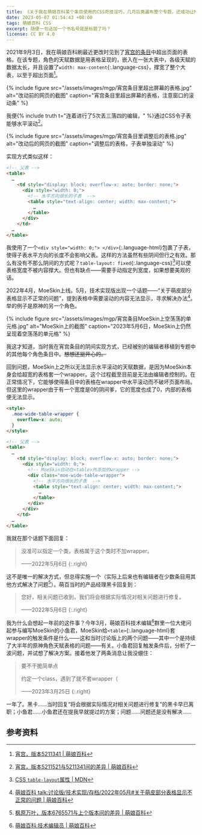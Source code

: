 ```yaml
---
title: 《关于我在萌娘百科某个条目使用的CSS奇技淫巧，几月后竟遍布整个专题，还成功让MoeSkin在讨论版蒙羞，以及至今都没得到MoeSkin适配这档事》
date: 2023-05-07 01:54:43 +08:00
tags: 萌娘百科 CSS
excerpt: 随便一句话加一个书名号就是标题了吗？
license: CC BY 4.0
---
```


2021年9月3日，我在萌娘百科刷最近更改时见到了[宵宫的条目](https://zh.moegirl.org.cn/_?curid=468741)中超出页面的表格。在该专题，角色的天赋数据是用表格呈现的，嵌入在一张大表中，各级天赋的数据太长，并且设置了`width: max-content`{:.language-css}，撑宽了整个大表，以至于超出页面[^before]。

{% include figure src="/assets/images/mgp/宵宫条目里超出屏幕的表格.jpg" alt="改动前的网页的截图" caption="宵宫条目里超出屏幕的表格，注意窗口的滚动条" %}

我便{% include truth t="连着进行了5次丢三落四的编辑，" %}通过CSS令子表能够水平滚动[^diff]。

{% include figure src="/assets/images/mgp/宵宫条目里调整后的表格.jpg" alt="改动后的网页的截图" caption="调整后的表格，子表单独滚动" %}

实现方式类似这样：

```html
<!-- 父表 -->
<table>
  …
    <td style="display: block; overflow-x: auto; border: none;">
      <div style="width: 0;">
        <!-- 水平方向很长的子表  -->
        <table style="text-align: center; width: max-content;">
          …
        </table>
      </div>
    </td>
  …
</table>
```

我使用了一个`<div style="width: 0;"> </div>`{:.language-html}包裹了子表，使得子表水平方向的长度不会影响父表。这样的方法虽然有些阴间但行之有效。那么有没有不那么阴间的方式呢？`table-layout: fixed`{:.language-css}[^table-layout]可以使表格宽度不被内容撑大。但也有缺点——需要手动指定列宽度，如果想要美观的话。

2022年4月，MoeSkin上线。5月，技术实现版出现一个话题——“关于萌皮部分表格显示不正常的问题”，提到表格中需要滚动的内容无法显示，寻求解决办法[^talk]。举的例子是原神的另一个角色。

{% include figure src="/assets/images/mgp/宵宫条目MoeSkin上空荡荡的单元格.jpg" alt="MoeSkin上的截图" caption="2023年5月6日，MoeSkin上仍然呈现着空荡荡的单元格" %}

我这才知道，当时我在宵宫条目的阴间实现方式，已经被别的编辑者移植到专题中的其他每个角色条目中。<del>想想还挺开心的。</del>

回到问题，MoeSkin上之所以无法显示水平滚动的天赋数据，是因为MoeSkin本身会给超宽的表格套一个wrapper。这个过程截至目前是无法由编辑者控制的。在正常情况下，它能够使得条目中的表格在wrapper中水平滚动而不破坏页面布局。但这里的wrapper由于有一个宽度是0的阴间爹，它的宽度也成了0，内部的表格便无法显示。

```html
<style>
  .moe-wide-table-wrapper {
    overflow-x: auto;
  }
</style>

<!-- 父表 -->
<table>
  …
    <td style="display: block; overflow-x: auto; border: none;">
      <div style="width: 0;">
        <!-- MoeSkin自动在<table>外添加的wrapper -->
        <div class="moe-wide-table-wrapper">
          <!-- 水平方向很长的子表  -->
          <table style="text-align: center; width: max-content;">
            …
          </table>
        </div>
      </div>
    </td>
  …
</table>
```

我就在那个话题下面回复：

> 没准可以指定一个类，表格属于这个类时不加wrapper。
>
> ——2022年5月6日
> {:.right}

这不是唯一的解决方式，但总得实施一个（实际上后来也有编辑者在少数条目用其他方式解决了问题[^solve]）。萌百当时的产品经理黑卡回复到：

> 您好，相关问题已收到，我们将会根据实际情况对相关问题进行修复。
>
> ——2022年5月6日
> {:.right}

我为什么会想起一年前的这件事？今年3月，萌娘百科技术编辑[^techeditor]群里一位大佬问起参与编写MoeSkin的小鱼君，MoeSkin给`<table>`{:.language-html}套wrapper的触发条件是什么——这和当时讨论版上的两个问题——其中一个是持续了大半年的原神角色天赋表格的问题——有关。小鱼君回复触发条件后，分析了一波问题，并试想了解决方案。接着他发了两条消息让我没绷住：

> 要不干脆简单点
>
> 约定一个class，遇到了就不套wrapper（
>
> ——2023年3月25日
> {:.right}

一年了。黑卡……当时回复“将会根据实际情况对相关问题进行修复”的黑卡早已离职；小鱼君……小鱼君还在提我早就提过的方案；问题……问题还是没有解决……

## 参考资料

[^before]: [宵宫，版本5211341 \| 萌娘百科](https://zh.moegirl.org.cn/index.php?oldid=5211341)

[^diff]: [宵宫，版本5211521与5211341间的差异 \| 萌娘百科](https://zh.moegirl.org.cn/index.php?diff=5211521&oldid=5211341)

[^table-layout]: [CSS `table-layout`属性 \| MDN](https://developer.mozilla.org/zh-CN/docs/Web/CSS/table-layout)

[^talk]: [萌娘百科 talk:讨论版/技术实现/存档/2022年05月#关于萌皮部分表格显示不正常的问题 \| 萌娘百科](https://zh.moegirl.org.cn/index.php?curid=515611#%E5%85%B3%E4%BA%8E%E8%90%8C%E7%9A%AE%E9%83%A8%E5%88%86%E8%A1%A8%E6%A0%BC%E6%98%BE%E7%A4%BA%E4%B8%8D%E6%AD%A3%E5%B8%B8%E7%9A%84%E9%97%AE%E9%A2%98)

[^solve]: [枫原万叶，版本6765571与上个版本间的差异 \| 萌娘百科](https://zh.moegirl.org.cn/index.php?diff=prev&oldid=6765571)

[^techeditor]: [萌娘百科:技术编辑员 \| 萌娘百科](https://zh.moegirl.org.cn/index.php?curid=489397)
